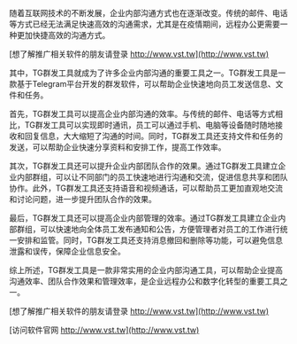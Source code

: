 随着互联网技术的不断发展，企业内部沟通方式也在逐渐改变。传统的邮件、电话等方式已经无法满足快速高效的沟通需求，尤其是在疫情期间，远程办公更需要一种更加快捷高效的沟通方式。

[想了解推广相关软件的朋友请登录 http://www.vst.tw](http://www.vst.tw)

其中，TG群发工具就成为了许多企业内部沟通的重要工具之一。TG群发工具是一款基于Telegram平台开发的群发软件，可以帮助企业快速地向员工发送信息、文件和任务。

首先，TG群发工具可以提高企业内部沟通的效率。与传统的邮件、电话等方式相比，TG群发工具可以实现即时通讯，员工可以通过手机、电脑等设备随时随地接收和回复信息，大大缩短了沟通的时间。同时，TG群发工具还支持文件和任务的发送，可以帮助企业快速分享资料和安排工作，提高工作效率。

其次，TG群发工具还可以提升企业内部团队合作的效果。通过TG群发工具建立企业内部群组，可以让不同部门的员工快速地进行沟通和交流，促进信息共享和团队协作。此外，TG群发工具还支持语音和视频通话，可以帮助员工更加直观地交流和讨论问题，进一步提升团队合作的效果。

最后，TG群发工具还可以提高企业内部管理的效率。通过TG群发工具建立企业内部群组，可以快速地向全体员工发布通知和公告，方便管理者对员工的工作进行统一安排和监管。同时，TG群发工具还支持消息撤回和删除等功能，可以避免信息泄露和误传，保障企业信息安全。

综上所述，TG群发工具是一款非常实用的企业内部沟通工具，可以帮助企业提高沟通效率、团队合作效果和管理效率，是企业远程办公和数字化转型的重要工具之一。

[想了解推广相关软件的朋友请登录 http://www.vst.tw](http://www.vst.tw)


[访问软件官网 http://www.vst.tw](http://www.vst.tw)
